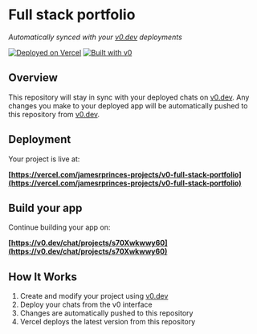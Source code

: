 # Full stack portfolio

*Automatically synced with your [v0.dev](https://v0.dev) deployments*

[![Deployed on Vercel](https://img.shields.io/badge/Deployed%20on-Vercel-black?style=for-the-badge&logo=vercel)](https://vercel.com/jamesrprinces-projects/v0-full-stack-portfolio)
[![Built with v0](https://img.shields.io/badge/Built%20with-v0.dev-black?style=for-the-badge)](https://v0.dev/chat/projects/s70Xwkwwy60)

## Overview

This repository will stay in sync with your deployed chats on [v0.dev](https://v0.dev).
Any changes you make to your deployed app will be automatically pushed to this repository from [v0.dev](https://v0.dev).

## Deployment

Your project is live at:

**[https://vercel.com/jamesrprinces-projects/v0-full-stack-portfolio](https://vercel.com/jamesrprinces-projects/v0-full-stack-portfolio)**

## Build your app

Continue building your app on:

**[https://v0.dev/chat/projects/s70Xwkwwy60](https://v0.dev/chat/projects/s70Xwkwwy60)**

## How It Works

1. Create and modify your project using [v0.dev](https://v0.dev)
2. Deploy your chats from the v0 interface
3. Changes are automatically pushed to this repository
4. Vercel deploys the latest version from this repository